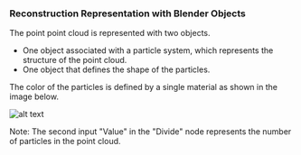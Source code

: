 ### Reconstruction Representation with Blender Objects

The point point cloud is represented with two objects.
* One object associated with a particle system, which represents the structure of the point cloud. 
* One object that defines the shape of the particles.

The color of the particles is defined by a single material as shown in the image below.

![alt text](https://github.com/SBCV/Blender-Import-NVM-Addon/blob/master/doc/images/particle_system_material.jpg)

Note: The second input "Value" in the "Divide" node represents the number of particles in the point cloud.  
